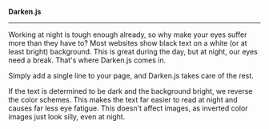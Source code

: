 **Darken.js**

----

Working at night is tough enough already, so why make your eyes suffer more than they have to?
Most websites show black text on a white (or at least bright) background. This is great during the day, but at night, our eyes need a break. That's where Darken.js comes in.

Simply add a single line to your page, and Darken.js takes care of the rest.

If the text is determined to be dark and the background bright, we reverse the color schemes. This makes the text far easier to read at night and causes far less eye fatigue. This doesn't affect images, as inverted color images just look silly, even at night.